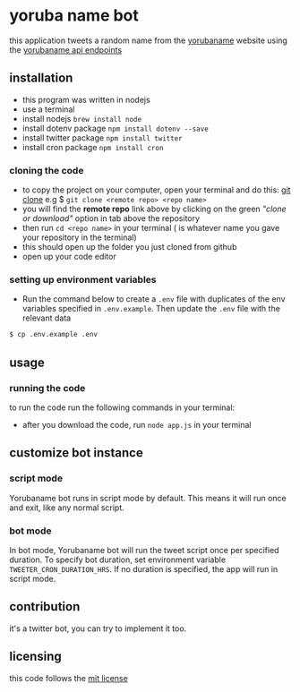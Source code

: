 # yoruba name bot
this application tweets a random name from the [yorubaname](http://www.yorubaname.com/) website using the [yorubaname api endpoints](http://www.yorubaname.com/swagger-ui.html#!/name-api/getNameUsingGET)

## installation
* this program was written in nodejs
* use a terminal
* install nodejs `brew install node`
* install dotenv package `npm install dotenv --save`
* install twitter package `npm install twitter`
* install cron package `npm install cron`


### cloning the code
* to copy the project on your computer, open your terminal and do this: [git clone](https://github.com/afope/yorubanamebot.git) e.g $ `git clone <remote repo> <repo name>`
* you will find the **remote repo** link above by clicking on the green *"clone or download"* option in tab above the repository
* then run `cd <repo name>` in your terminal (*<repo name>* is whatever name you gave your repository in the terminal)
* this should open up the folder you just cloned from github
* open up your code editor

### setting up environment variables
* Run the command below to create a `.env` file with duplicates of the env variables specified in `.env.example`. Then update the `.env` file with the relevant data

```bash
$ cp .env.example .env
```


## usage
### running the code

to run the code run the following commands in your terminal:
* after you download the code, run `node app.js` in your terminal

## customize bot instance
### script mode
Yorubaname bot runs in script mode by default. This means it will run once and exit, like any normal script.

### bot mode
In bot mode, Yorubaname bot will run the tweet script once per specified duration.
To specify bot duration, set environment variable `TWEETER_CRON_DURATION_HRS`.
If no duration is specified, the app will run in script mode.

## contribution
it's a twitter bot, you can try to implement it too.

## licensing
this code follows the [mit license](https://github.com/angular/angular.js/blob/master/LICENSE)
